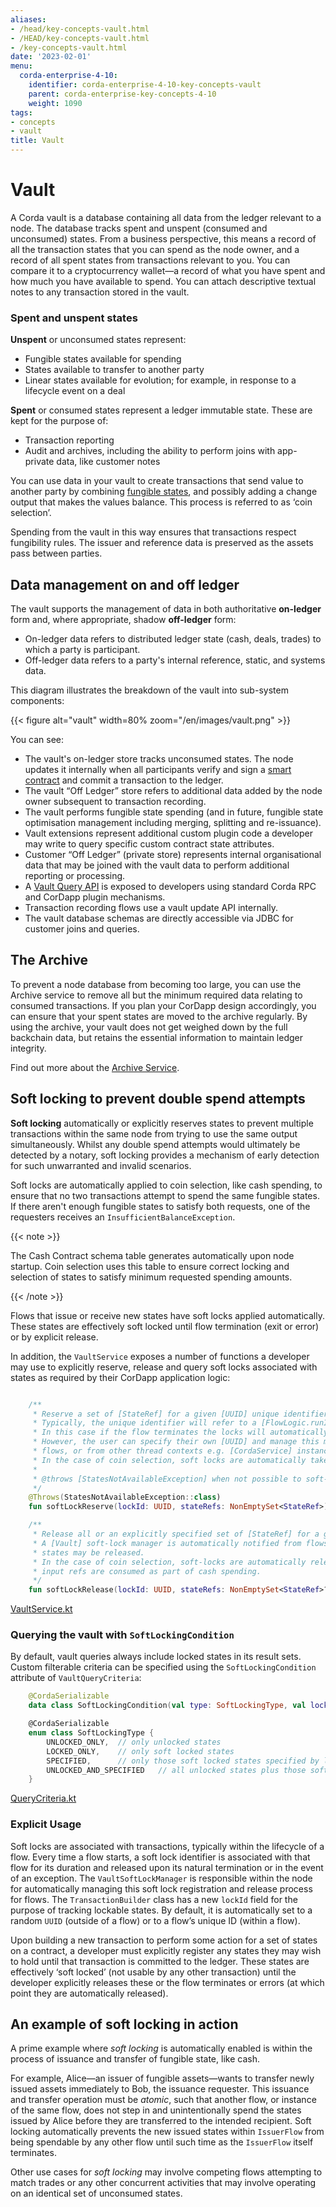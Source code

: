 ```yaml
---
aliases:
- /head/key-concepts-vault.html
- /HEAD/key-concepts-vault.html
- /key-concepts-vault.html
date: '2023-02-01'
menu:
  corda-enterprise-4-10:
    identifier: corda-enterprise-4-10-key-concepts-vault
    parent: corda-enterprise-key-concepts-4-10
    weight: 1090
tags:
- concepts
- vault
title: Vault
---
```



# Vault

A Corda vault is a database containing all data from the ledger relevant to a node. The database tracks spent and unspent (consumed and unconsumed) states. From a business perspective, this means a record of all the transaction states that you can spend as the node owner, and a record of all spent states from transactions relevant to you. You can compare it to a cryptocurrency wallet—a record of what you have spent and how much you have available to spend. You can attach descriptive textual notes to any transaction stored in the vault.

### Spent and unspent states

**Unspent** or unconsumed states represent:

* Fungible states available for spending
* States available to transfer to another party
* Linear states available for evolution; for example, in response to a lifecycle event on a deal

**Spent** or consumed states represent a ledger immutable state. These are kept for the purpose of:

* Transaction reporting
* Audit and archives, including the ability to perform joins with app-private data, like customer notes

You can use data in your vault to create transactions that send value to another party by combining [fungible states](key-concepts-states.md), and possibly adding a change output that makes the values balance. This process is referred to as ‘coin selection’.

Spending from the vault in this way ensures that transactions respect fungibility rules. The issuer and reference data is preserved as the assets pass between parties.

## Data management on and off ledger

The vault supports the management of data in both authoritative **on-ledger** form and, where appropriate, shadow **off-ledger** form:

* On-ledger data refers to distributed ledger state (cash, deals, trades) to which a party is participant.
* Off-ledger data refers to a party's internal reference, static, and systems data.

This diagram illustrates the breakdown of the vault into sub-system components:

{{< figure alt="vault" width=80% zoom="/en/images/vault.png" >}}

You can see:

* The vault's on-ledger store tracks unconsumed states. The node updates it internally when all participants verify and sign a [smart contract](key-concepts-contracts.md) and commit a transaction to the ledger.
* The vault “Off Ledger” store refers to additional data added by the node owner subsequent to transaction recording.
* The vault performs fungible state spending (and in future, fungible state optimisation management including merging, splitting and re-issuance).
* Vault extensions represent additional custom plugin code a developer may write to query specific custom contract state attributes.
* Customer “Off Ledger” (private store) represents internal organisational data that may be joined with the vault data to perform additional reporting or processing.
* A [Vault Query API](cordapps/api-vault-query.md) is exposed to developers using standard Corda RPC and CorDapp plugin mechanisms.
* Transaction recording flows use a vault update API internally.
* The vault database schemas are directly accessible via JDBC for customer joins and queries.

## The Archive

To prevent a node database from becoming too large, you can use the Archive service to remove all but the minimum required data relating to consumed transactions. If you plan your CorDapp design accordingly, you can ensure that your spent states are moved to the archive regularly. By using the archive, your vault does not get weighed down by the full backchain data, but retains the essential information to maintain ledger integrity.

Find out more about the [Archive Service](node/archiving/archiving-setup.md).

## Soft locking to prevent double spend attempts

**Soft locking**  automatically or explicitly reserves states to prevent
multiple transactions within the same node from trying to use the same output simultaneously. Whilst any double spend attempts would
ultimately be detected by a notary, soft locking provides a mechanism of early detection for such unwarranted and
invalid scenarios.

Soft locks are automatically applied to coin selection, like cash spending, to ensure that no two transactions attempt to
spend the same fungible states. If there aren't enough fungible states to satisfy both requests,  one of the requesters receives an `InsufficientBalanceException`.

{{< note >}}

The Cash Contract schema table generates automatically upon node startup. Coin selection uses
this table to ensure correct locking and selection of states to satisfy minimum requested spending amounts.

{{< /note >}}

Flows that issue or receive new states have soft locks applied automatically.
These states are effectively soft locked until flow termination (exit or error) or by explicit release.

In addition, the `VaultService` exposes a number of functions a developer may use to explicitly reserve, release and
query soft locks associated with states as required by their CorDapp application logic:

```kotlin

    /**
     * Reserve a set of [StateRef] for a given [UUID] unique identifier.
     * Typically, the unique identifier will refer to a [FlowLogic.runId]'s [UUID] associated with an in-flight flow.
     * In this case if the flow terminates the locks will automatically be freed, even if there is an error.
     * However, the user can specify their own [UUID] and manage this manually, possibly across the lifetime of multiple
     * flows, or from other thread contexts e.g. [CordaService] instances.
     * In the case of coin selection, soft locks are automatically taken upon gathering relevant unconsumed input refs.
     *
     * @throws [StatesNotAvailableException] when not possible to soft-lock all of requested [StateRef].
     */
    @Throws(StatesNotAvailableException::class)
    fun softLockReserve(lockId: UUID, stateRefs: NonEmptySet<StateRef>)

    /**
     * Release all or an explicitly specified set of [StateRef] for a given [UUID] unique identifier.
     * A [Vault] soft-lock manager is automatically notified from flows that are terminated, such that any soft locked
     * states may be released.
     * In the case of coin selection, soft-locks are automatically released once previously gathered unconsumed
     * input refs are consumed as part of cash spending.
     */
    fun softLockRelease(lockId: UUID, stateRefs: NonEmptySet<StateRef>? = null)

```

[VaultService.kt](https://github.com/corda/corda/blob/release/os/4.10/core/src/main/kotlin/net/corda/core/node/services/VaultService.kt)


### Querying the vault with `SoftLockingCondition`

By default, vault queries always include locked states in its result sets. Custom filterable criteria can be specified using the `SoftLockingCondition` attribute of `VaultQueryCriteria`:

```kotlin
    @CordaSerializable
    data class SoftLockingCondition(val type: SoftLockingType, val lockIds: List<UUID> = emptyList())

    @CordaSerializable
    enum class SoftLockingType {
        UNLOCKED_ONLY,  // only unlocked states
        LOCKED_ONLY,    // only soft locked states
        SPECIFIED,      // only those soft locked states specified by lock id(s)
        UNLOCKED_AND_SPECIFIED   // all unlocked states plus those soft locked states specified by lock id(s)
    }

```

[QueryCriteria.kt](https://github.com/corda/corda/blob/release/os/4.10/core/src/main/kotlin/net/corda/core/node/services/vault/QueryCriteria.kt)


### Explicit Usage

Soft locks are associated with transactions, typically within the lifecycle of a flow. Every time a
flow starts, a soft lock identifier is associated with that flow for its duration and released upon its natural
termination or in the event of an exception. The `VaultSoftLockManager` is responsible within the node for
automatically managing this soft lock registration and release process for flows. The `TransactionBuilder` class has a
new `lockId` field for the purpose of tracking lockable states. By default, it is automatically set to a random
`UUID` (outside of a flow) or to a flow’s unique ID (within a flow).

Upon building a new transaction to perform some action for a set of states on a contract, a developer must explicitly
register any states they may wish to hold until that transaction is committed to the ledger. These states are effectively ‘soft
locked’ (not usable by any other transaction) until the developer explicitly releases these or the flow terminates or errors
(at which point they are automatically released).


## An example of soft locking in action

A prime example where *soft locking* is automatically enabled is within the process of issuance and transfer of fungible
state, like cash.

For example, Alice—an issuer of fungible assets—wants to transfer newly issued assets immediately
to Bob, the issuance requester. This issuance and transfer operation must be *atomic*, such that another
flow, or instance of the same flow, does not step in and unintentionally spend the states issued by Alice
before they are transferred to the intended recipient. Soft locking automatically prevents the new issued states within
`IssuerFlow` from being spendable by any other flow until such time as the `IssuerFlow` itself terminates.

Other use cases for *soft locking* may involve competing flows attempting to match trades or any other concurrent
activities that may involve operating on an identical set of unconsumed states.
